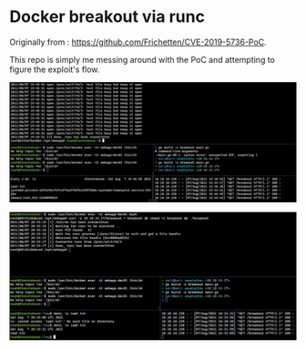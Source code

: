 # Docker breakout via runc

Originally from : https://github.com/Frichetten/CVE-2019-5736-PoC.

This repo is simply me messing around with the PoC and attempting to figure the exploit's flow.

![image-20210808034319037](imgs/image-20210808034319037.png)

![image-20210808034310777](imgs/image-20210808034310777.png)

